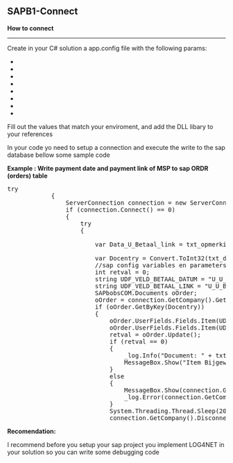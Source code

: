 <h2>SAPB1-Connect</h2>

<b><p>How to connect</p></b>
<hr />
<p>Create in your C# solution a app.config file with the following params:</p>
<ul>
            <li><add key="server" value="SAPSRV" /></li>
            <li><add key="licenseServer" value="SAPSRV:30000" /></li>
            <li><add key="dbuser" value="sa" /></li>
            <li><add key="dbpass" value="YourDBApassword" /></li>
            <li><add key="companydb" value="ProductionDatabase" /></li>
            <li><add key="user" value="SAPUSER" /></li>
            <li><add key="pass" value="SAPPASSWORD" /></li>
            <li><add key="ClientSettingsProvider.ServiceUri" value="" /></li>
</ul>
<p>Fill out the values that match your enviroment, and add the DLL libary to your references</p>

<p>In your code yo need to setup a connection and execute the write to the sap database bellow some sample code</p>

<b>Example : Write payment date and payment link of MSP to sap ORDR (orders) table </b>
<pre>
try
            {
                ServerConnection connection = new ServerConnection();
                if (connection.Connect() == 0)
                {
                    try
                    {
                       
                        var Data_U_Betaal_link = txt_opmerkingen.Text;

                        var Docentry = Convert.ToInt32(txt_docentry.Text);
                        //sap config variables en parameters
                        int retval = 0;
                        string UDF_VELD_BETAAL_DATUM = "U_U_BETAAL_Datum";
                        string UDF_VELD_BETAAL_LINK = "U_U_BETAAL_LINK";
                        SAPbobsCOM.Documents oOrder;
                        oOrder = connection.GetCompany().GetBusinessObject(SAPbobsCOM.BoObjectTypes.oOrders);
                        if (oOrder.GetByKey(Docentry))
                        {
                            oOrder.UserFields.Fields.Item(UDF_VELD_BETAAL_DATUM).Value = datum_formated;
                            oOrder.UserFields.Fields.Item(UDF_VELD_BETAAL_LINK).Value = Data_U_Betaal_link;
                            retval = oOrder.Update();
                            if (retval == 0)
                            {
                                _log.Info("Document: " + txt_docnum.Text + " is succesvol bijgewerkt");                             
                                MessageBox.Show("Item Bijgewerkt");
                            }
                            else
                            {
                                MessageBox.Show(connection.GetCompany().GetLastErrorCode() + "-" + connection.GetCompany().GetLastErrorDescription());
                                _log.Error(connection.GetCompany().GetLastErrorCode() + "-" + connection.GetCompany().GetLastErrorDescription());
                            }
                            System.Threading.Thread.Sleep(2000);
                            connection.GetCompany().Disconnect();
</pre>

<b>Recomendation:</b>
<p>I recommend before you setup your sap project you implement LOG4NET in your solution so you can write some debugging code</p>
